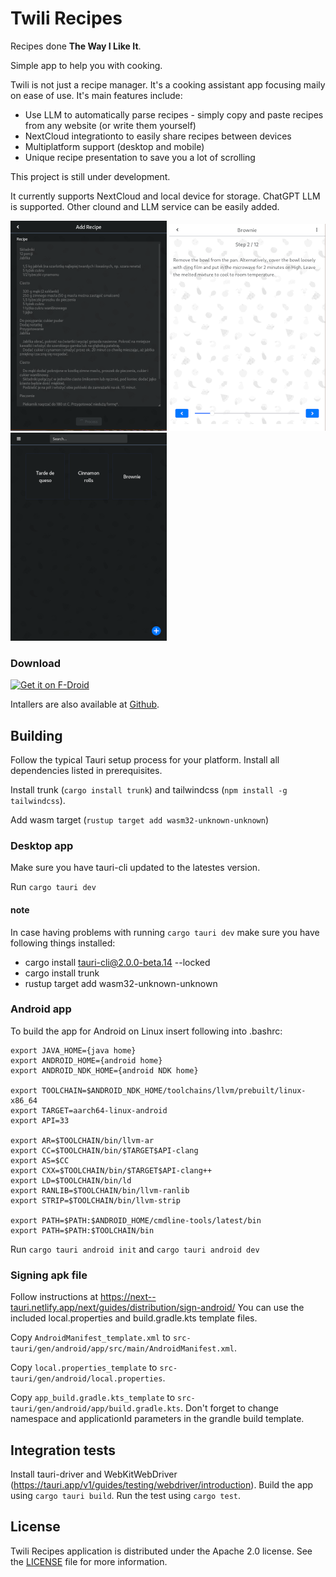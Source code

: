 # Twili Recipes

Recipes done **The Way I Like It**. 

Simple app to help you with cooking.

Twili is not just a recipe manager. It's a cooking assistant app focusing 
maily on ease of use. It's main features include:

- Use LLM to automatically parse recipes - simply copy and paste recipes from any website (or write them yourself)
- NextCloud integrationto to easily share recipes between devices
- Multiplatform support (desktop and mobile)
- Unique recipe presentation to save you a lot of scrolling 

This project is still under development. 

It currently supports NextCloud and local device for storage. 
ChatGPT LLM is supported.
Other clound and LLM service can be easily added. 

![Add Recipe](screenshots/add-recipe.png)
![Recipe step](screenshots/step.png)
![Main Screen](screenshots/main-screen.png)

### Download

[<img src="https://fdroid.gitlab.io/artwork/badge/get-it-on.png"
     alt="Get it on F-Droid"
     height="80">](https://f-droid.org/packages/net.curiana.recipes/)

Intallers are also available at [Github](https://github.com/kandrelczyk/twili-recipes/releases/latest).

## Building

Follow the typical Tauri setup process for your platform. Install all dependencies listed in prerequisites.

Install trunk (`cargo install trunk`) and tailwindcss (`npm install -g tailwindcss`).

Add wasm target (`rustup target add wasm32-unknown-unknown`)

### Desktop app


Make sure you have tauri-cli updated to the latestes version.

Run `cargo tauri dev`

#### note

In case having problems with running `cargo tauri dev`
make sure you have following things installed:
- cargo install tauri-cli@2.0.0-beta.14 --locked
- cargo install trunk
- rustup target add wasm32-unknown-unknown

### Android app

To build the app for Android on Linux insert following into .bashrc:

```
export JAVA_HOME={java home}
export ANDROID_HOME={android home}
export ANDROID_NDK_HOME={android NDK home}

export TOOLCHAIN=$ANDROID_NDK_HOME/toolchains/llvm/prebuilt/linux-x86_64
export TARGET=aarch64-linux-android
export API=33

export AR=$TOOLCHAIN/bin/llvm-ar
export CC=$TOOLCHAIN/bin/$TARGET$API-clang
export AS=$CC
export CXX=$TOOLCHAIN/bin/$TARGET$API-clang++
export LD=$TOOLCHAIN/bin/ld
export RANLIB=$TOOLCHAIN/bin/llvm-ranlib
export STRIP=$TOOLCHAIN/bin/llvm-strip

export PATH=$PATH:$ANDROID_HOME/cmdline-tools/latest/bin
export PATH=$PATH:$TOOLCHAIN/bin
```


Run `cargo tauri android init` and `cargo tauri android dev`

### Signing apk file

Follow instructions at https://next--tauri.netlify.app/next/guides/distribution/sign-android/
You can use the included local.properties and build.gradle.kts template files.

Copy `AndroidManifest_template.xml` to `src-tauri/gen/android/app/src/main/AndroidManifest.xml`.

Copy `local.properties_template` to `src-tauri/gen/android/local.properties`. 

Copy `app_build.gradle.kts_template` to `src-tauri/gen/android/app/build.gradle.kts`.
Don't forget to change namespace and applicationId parameters in the grandle build template. 

## Integration tests

Install tauri-driver and WebKitWebDriver (https://tauri.app/v1/guides/testing/webdriver/introduction). Build the app using `cargo tauri build`. Run the test using `cargo test`. 


## License

Twili Recipes application is distributed under the Apache 2.0 license. See the [LICENSE](/LICENSE) file for more information.
